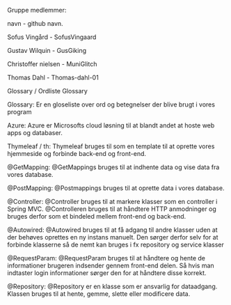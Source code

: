 Gruppe medlemmer: 

navn - github navn.

Sofus Vingård - SofusVingaard

Gustav Wilquin - GusGiking

Christoffer nielsen - MuniGlitch

Thomas Dahl - Thomas-dahl-01


Glossary / Ordliste
Glossary

Glossary: Er en gloseliste over ord og betegnelser der blive brugt i vores program

Azure: Azure er Microsofts cloud løsning til at blandt andet at hoste web apps og databaser.

Thymeleaf / th: Thymeleaf bruges til som en template til at oprette vores hjemmeside og forbinde back-end og front-end. 

@GetMapping: @GetMappings bruges til at indhente data og vise data fra vores database.

@PostMapping: @Postmappings bruges til at oprette data i vores database. 

@Controller: @Controller bruges til at markere klasser som en controller i Spring MVC. @Controlleren bruges til at håndtere HTTP anmodninger og bruges derfor som et bindeled mellem front-end og back-end.

@Autowired: @Autowired bruges til at få adgang til andre klasser uden at der behøves oprettes en ny instans manuelt. Den sørger derfor selv for at forbinde klasserne så de nemt kan bruges i fx repository og service klasser

@RequestParam: @RequestParam bruges til at håndtere og hente de informationer brugeren indsender gennem front-end delen. Så hvis man indtaster login informationer sørger den for at håndtere disse korrekt.

@Repository: @Repository er en klasse som er ansvarlig for dataadgang. Klassen bruges til at hente, gemme, slette eller modificere data. 
